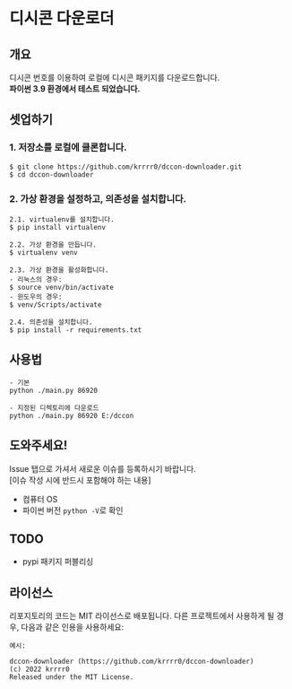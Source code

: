 # 디시콘 다운로더
## 개요
디시콘 번호를 이용하여 로컬에 디시콘 패키지를 다운로드합니다.  
**파이썬 3.9 환경에서 테스트 되었습니다.**

## 셋업하기
### 1. 저장소를 로컬에 클론합니다.
```
$ git clone https://github.com/krrrr0/dccon-downloader.git
$ cd dccon-downloader
```

### 2. 가상 환경을 설정하고, 의존성을 설치합니다.
```
2.1. virtualenv를 설치합니다.
$ pip install virtualenv

2.2. 가상 환경을 만듭니다.
$ virtualenv venv

2.3. 가상 환경을 활성화합니다.
- 리눅스의 경우:
$ source venv/bin/activate
- 윈도우의 경우:
$ venv/Scripts/activate

2.4. 의존성을 설치합니다.
$ pip install -r requirements.txt
```

## 사용법
```
- 기본
python ./main.py 86920

- 지정된 디렉토리에 다운로드
python ./main.py 86920 E:/dccon
```

## 도와주세요!
Issue 탭으로 가셔서 새로운 이슈를 등록하시기 바랍니다.  
[이슈 작성 시에 반드시 포함해야 하는 내용]
- 컴퓨터 OS
- 파이썬 버전 `python -V`로 확인


## TODO
- pypi 패키지 퍼블리싱


## 라이선스
리포지토리의 코드는 MIT 라이선스로 배포됩니다. 다른 프로젝트에서 사용하게 될 경우, 다음과 같은 인용을 사용하세요:
```
예시:

dccon-downloader (https://github.com/krrrr0/dccon-downloader)
(c) 2022 krrrr0
Released under the MIT License.
```
